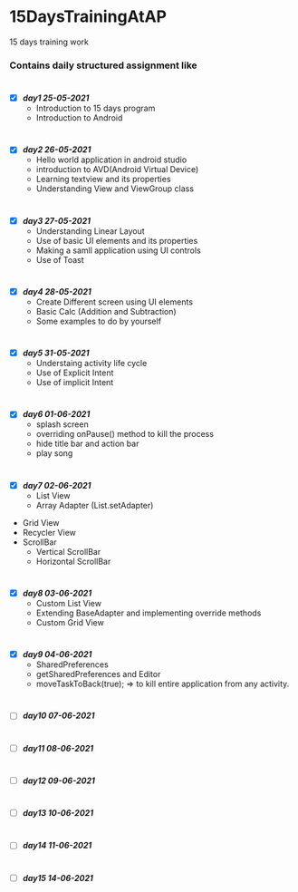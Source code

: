 # 15DaysTrainingAtAP
15 days training work

### Contains daily structured assignment like 

#
- [X] ***day1 25-05-2021***
  - Introduction to 15 days program
  - Introduction to Android

#
- [X] ***day2 26-05-2021***
  - Hello world application in android studio
  - introduction to AVD(Android Virtual Device)
  - Learning textview and its properties
  - Understanding View and ViewGroup class

#
- [X] ***day3 27-05-2021*** 
  - Understanding Linear Layout
  - Use of basic UI elements and its properties
  - Making a samll application using UI controls
  - Use of Toast 

#
- [X] ***day4 28-05-2021*** 
  - Create Different screen using UI elements
  - Basic Calc (Addition and Subtraction)
  - Some examples to do by yourself

#
- [X] ***day5 31-05-2021***
  - Understaing activity life cycle
  - Use of Explicit Intent
  - Use of implicit Intent
 

#
- [X] ***day6 01-06-2021*** 
  - splash screen
  - overriding onPause() method to kill the process
  - hide title bar and action bar
  - play song

#
- [X] ***day7 02-06-2021*** 
  - List View
   - Array Adapter (List.setAdapter)
- Grid View
- Recycler View
- ScrollBar 
  - Vertical ScrollBar
  - Horizontal ScrollBar

#
- [X] ***day8 03-06-2021***
  - Custom List View
   - Extending BaseAdapter and implementing override methods
  - Custom Grid View 

#
- [X] ***day9 04-06-2021***
  - SharedPreferences
   - getSharedPreferences and Editor
   - moveTaskToBack(true); => to kill entire application from any activity. 

#
- [ ] ***day10 07-06-2021*** 

#
- [ ] ***day11 08-06-2021*** 

#
- [ ] ***day12 09-06-2021*** 

#
- [ ] ***day13 10-06-2021*** 

#
- [ ] ***day14 11-06-2021*** 

#
- [ ] ***day15 14-06-2021*** 

